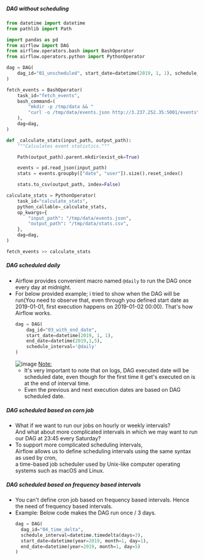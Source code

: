 ##### DAG without scheduling
```python
from datetime import datetime
from pathlib import Path

import pandas as pd
from airflow import DAG
from airflow.operators.bash import BashOperator
from airflow.operators.python import PythonOperator

dag = DAG(
    dag_id="01_unscheduled", start_date=datetime(2019, 1, 1), schedule_interval=None
)

fetch_events = BashOperator(
    task_id="fetch_events",
    bash_command=(
        "mkdir -p /tmp/data && "
        "curl -o /tmp/data/events.json http://3.237.252.35:5001/events"
    ),
    dag=dag,
)

def _calculate_stats(input_path, output_path):
    """Calculates event statistics."""

    Path(output_path).parent.mkdir(exist_ok=True)

    events = pd.read_json(input_path)
    stats = events.groupby(["date", "user"]).size().reset_index()

    stats.to_csv(output_path, index=False)

calculate_stats = PythonOperator(
    task_id="calculate_stats",
    python_callable=_calculate_stats,
    op_kwargs={
        "input_path": "/tmp/data/events.json",
        "output_path": "/tmp/data/stats.csv",
    },
    dag=dag,
)

fetch_events >> calculate_stats
```

##### DAG scheduled daily
- Airflow provides convenient macro named `@daily` to run the DAG once every day at midnight.
- For below provided example; i tried to show when the DAG will be run(You need to observe that, even through you defined start date as 2019-01-01,
  first execution happens on 2019-01-02 00:00). That's how Airflow works.
  ```python
  dag = DAG(
      dag_id="03_with_end_date",
      start_date=datetime(2019, 1, 1),
      end_date=datetime(2019,1,5),
      schedule_interval='@daily'
  )
  ```
  ![image](https://github.com/user-attachments/assets/900c5a25-5c01-4e36-b718-2e3c402270da)
  <ins>Note:</ins></br>
  - It's very important to note that on logs,
    DAG executed date will be scheduled date, even though for the first time it get's executed on is at the end of interval time.
  - Even the previous and next execution dates are based on DAG scheduled date.
  
##### DAG scheduled based on corn job
- What if we want to run our jobs on hourly or weekly intervals?</br>
  And what about more complicated intervals in which we may want to run our DAG at 23:45 every Saturday?
- To support more complicated scheduling intervals,</br>
  Airflow allows us to define scheduling intervals using the same syntax as used by cron,</br>
  a time-based job scheduler used by Unix-like computer operating systems such as macOS and Linux.

##### DAG scheduled based on frequency based intervals
- You can't define cron job based on frequency based intervals. Hence the need of frequency based intervals.
- Example: Below code makes the DAG run once / 3 days.
  ```python
  dag = DAG(
    dag_id="04_time_delta",
    schedule_interval=datetime.timedelta(days=3),
    start_date=datetime(year=2019, month=1, day=1),
    end_date=datetime(year=2019, month=1, day=5)
  )
  ```
